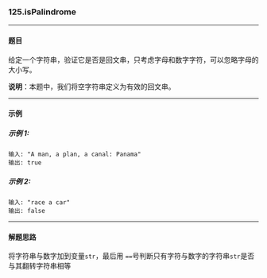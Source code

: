 ### 125.isPalindrome
----
#### 题目
给定一个字符串，验证它是否是回文串，只考虑字母和数字字符，可以忽略字母的大小写。

**说明**：本题中，我们将空字符串定义为有效的回文串。

----
#### 示例

##### 示例 1:

```
输入: "A man, a plan, a canal: Panama"
输出: true
```

##### 示例 2:

```
输入: "race a car"
输出: false
```

----
#### 解题思路
将字符串与数字加到变量``str``，最后用 ``==``号判断只有字符与数字的字符串``str``是否与其翻转字符串相等
